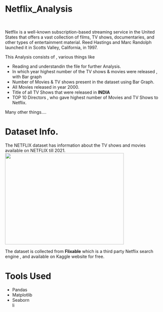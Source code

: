 <h1><b> Netflix_Analysis</b></h1><br>
<p>Netflix is a well-known subscription-based streaming service in the United States that offers a vast collection of films, TV shows, documentaries, and other types of entertainment material. Reed Hastings and Marc Randolph launched it in Scotts Valley, California, in 1997.
</p>
This Analysis consists of , various things like <br>
<ul>
<li>Reading and understandin the file for further Analysis. </li>
<li>In which year highest number of the TV shows & movies were released , with Bar graph</li>
<li>Number of  Movies & TV shows present in the dataset using Bar Graph.</li>
<li>All Movies released in year 2000.</li>
<li>Title of all TV Shows that were released in <b>INDIA</b></li>
<li>TOP 10 Directors , who gave highest number of Movies and TV Shows to Netflix.</li></ul>
Many other things....

<h1><b>Dataset Info.</b></h1>
<p>The NETFLIX dataset has information about the TV shows and movies available on NETFLIX till 2021.

<img src="https://www.google.com/url?sa=i&url=https%3A%2F%2Fvamers.com%2F2018%2F01%2F23%2Fflixable-search-netflix%2F&psig=AOvVaw22vBiTC4mqSjKaMIsDgLox&ust=1690632930229000&source=images&cd=vfe&opi=89978449&ved=0CBEQjRxqFwoTCJDAgcywsYADFQAAAAAdAAAAABAE" height="300px" width="390px"/>

The dataset is collected from <b>Flixable</b> which is a third party Netflix search engine , and available on Kaggle website for free.</p>

<h1><b>Tools Used</b></h1>
<ul>
<li>Pandas</li>
<li>Matplotlib</li>
<li>Seaborn</li>li
